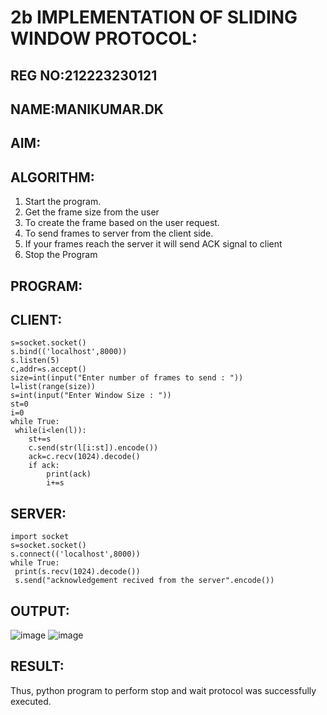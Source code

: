 # 2b IMPLEMENTATION OF SLIDING WINDOW PROTOCOL:
## REG NO:212223230121
## NAME:MANIKUMAR.DK
## AIM:
## ALGORITHM:
1. Start the program.
2. Get the frame size from the user
3. To create the frame based on the user request.
4. To send frames to server from the client side.
5. If your frames reach the server it will send ACK signal to client
6. Stop the Program
## PROGRAM:
## CLIENT:
```
s=socket.socket()
s.bind(('localhost',8000))
s.listen(5)
c,addr=s.accept()
size=int(input("Enter number of frames to send : "))
l=list(range(size))
s=int(input("Enter Window Size : "))
st=0
i=0
while True:
 while(i<len(l)):
    st+=s
    c.send(str(l[i:st]).encode())
    ack=c.recv(1024).decode()
    if ack:
        print(ack)
        i+=s
```
## SERVER:
```
import socket
s=socket.socket()
s.connect(('localhost',8000))
while True: 
 print(s.recv(1024).decode())
 s.send("acknowledgement recived from the server".encode())
```
## OUTPUT:
![image](https://github.com/MANIKUMARDK/2b_SLIDING_WINDOW_PROTOCOL/assets/147215581/d2baa707-f999-49e5-a51d-939f18e65921)
![image](https://github.com/MANIKUMARDK/2b_SLIDING_WINDOW_PROTOCOL/assets/147215581/b86f4ac3-7eda-4513-bae9-2dc7462f3e0c)

## RESULT:
Thus, python program to perform stop and wait protocol was successfully executed.
